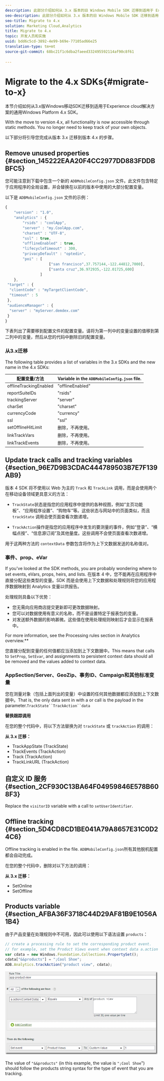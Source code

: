 ```yaml
---
description: 此部分介绍如何从 3.x 版本的旧 Windows Mobile SDK 迁移到适用于 Experience Cloud 解决方案的通用 Windows 平台 4.x SDK。
seo-description: 此部分介绍如何从 3.x 版本的旧 Windows Mobile SDK 迁移到适用于 Experience Cloud 解决方案的通用 Windows 平台 4.x SDK。
seo-title: Migrate to 4.x
solution: Marketing Cloud,Analytics
title: Migrate to 4.x
topic: 开发人员和实施
uuid: bdd6c5cd-3892-4e99-b69e-77105ad66e25
translation-type: tm+mt
source-git-commit: 68bc21f1c6dba2faeed332495592114af90c8f61

---
```



# Migrate to the 4.x SDKs{#migrate-to-x}

本节介绍如何从3.x版Windows移动SDK迁移到适用于Experience cloud解决方案的通用Windows Platform 4.x SDK。

With the move to version 4.x, all functionality is now accessible through static methods. You no longer need to keep track of your own objects.

以下部分将引导您完成从版本 3.x 迁移到版本 4.x 的步骤。

## Remove unused properties {#section_145222EAA20F4CC2977DD883FDDBBFC5}

您可能注意到下载中包含一个新的 `ADBMobileConfig.json` 文件。此文件包含特定于应用程序的全局设置，并会替换在以前的版本中使用的大部分配置变量。

以下是 `ADBMobileConfig.json` 文件的示例：

```js
{ 
    "version" : "1.0", 
    "analytics" : { 
        "rsids" : "coolApp", 
        "server" : "my.CoolApp.com", 
        "charset" : "UTF-8", 
        "ssl" : true, 
        "offlineEnabled" : true, 
        "lifecycleTimeout" : 300, 
        "privacyDefault" : "optedin", 
        "poi" : [ 
                    ["san francisco",37.757144,-122.44812,7000], 
                    ["santa cruz",36.972935,-122.01725,600] 
                ] 
    }, 
 "target" : { 
  "clientCode" : "myTargetClientCode", 
  "timeout" : 5 
 }, 
 "audienceManager" : { 
  "server" : "myServer.demdex.com" 
 } 
}
```

下表列出了需要移到配置文件的配置变量。请将为第一列中的变量设置的值移到第二列中的变量，然后从您的代码中删除旧的配置变量。

### 从3.x迁移

The following table provides a list of variables in the 3.x SDKs and the new name in the 4.x SDKs:

| 配置变量/方法 | Variable in the `ADBMobileConfig.json` file. |
|--- |--- |
| offlineTrackingEnabled | "offlineEnabled" |
| reportSuiteIDs | "rsids" |
| trackingServer | "server" |
| charSet | "charset" |
| currencyCode | "currency" |
| ssl | "ssl" |
| setOfflineHitLimit | 删除，不再使用。 |
| linkTrackVars | 删除，不再使用。 |
| linkTrackEvents | 删除，不再使用。 |

## Update track calls and tracking variables {#section_96E7D9B3CDAC444789503B7E7F139AB9}

版本 4 SDK 将不使用以 Web 为主的 `Track` 和 `TrackLink` 调用，而是会使用两个在移动设备领域更具意义的方法：

* `TrackState`状态是指您的应用程序中提供的各种视图，例如“主页功能板”、“应用程序设置”、“购物车”等。这些状态与网站中的页面类似，而且 `trackState` 调用会使页面查看次数递增。

* `TrackAction`操作是指您的应用程序中发生的要测量的事件，例如“登录”、“横幅点按”、“信息源订阅”及其他量度。这些调用不会使页面查看次数递增。

用于这两种方法的 `contextData` 参数包含将作为上下文数据发送的名称值对。

### 事件、prop、eVar

If you've looked at the SDK methods, you are probably wondering where to set events, eVars, props, heirs, and lists. [](/help/universal-windows/c-configuration/methods.md)在版本 4 中，您不能再在应用程序中直接分配这些类型的变量。SDK 而是会使用上下文数据和处理规则将您的应用程序数据映射到 Analytics 变量以供报告。

处理规则具备以下优势：

* 您无需向应用商店提交更新即可更改数据映射。
* 您可以对数据使用有意义的名称，而不是设置特定于报表包的变量。
* 对发送额外数据的影响甚微。这些值在使用处理规则映射后才会显示在报表中。

For more information, see the Processing rules section in Analytics overview.**[](/help/universal-windows/analytics/analytics.md)

您直接分配到变量的任何值都应当添加到上下文数据中。This means that calls to `SetProp`, `SetEvar`, and assignments to persistent context data should all be removed and the values added to context data.

### AppSection/Server、GeoZip、事务ID、Campaign和其他标准变量

您在测量对象（包括上面列出的变量）中设置的任何其他数据都应添加到上下文数据中。That is, the only data sent in with a  or  call is the payload in the  parameter.`TrackState``TrackAction``data`

**替换跟踪调用**

在您的整个代码中，将以下方法替换为对 `trackState` 或 `trackAction` 的调用：

**从 3.x 迁移：**

* TrackAppState (TrackState)
* TrackEvents (TrackAction)
* Track (TrackAction)
* TrackLinkURL (TrackAction)

## 自定义 ID 服务 {#section_2CF930C13BA64F04959846E578B608F3}

Replace the `visitorID` variable with a call to `setUserIdentifier`.

## Offline tracking {#section_5D4CD8CD1BE041A79A8657E31C0D24C6}

Offline tracking is enabled in the  file. `ADBMobileConfig.json`所有其他脱机配置都会自动完成。

在您的整个代码中，删除对以下方法的调用：

**从 3.x 迁移：**

* SetOnline
* SetOffline

## Products variable {#section_AFBA36F3718C44D29AF81B9E1056A1B4}

由于产品变量在处理规则中不可用，因此可以使用以下语法设置 `products`：

```js
// create a processing rule to set the corresponding product event. 
// for example, set the Product Views event when context data a.action = "product view" 
var cdata = new Windows.Foundation.Collections.PropertySet(); 
cdata["&&products"] = ";Cool Shoe"; 
ADB.Analytics.trackAction("product view", cdata);
```

![](assets/prod-view.png)

The value of `"&&products"` (in this example, the value is `";Cool Shoe`") should follow the products string syntax for the type of event that you are tracking.
